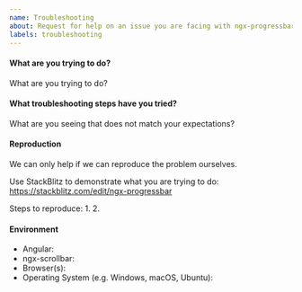 ```yaml
---
name: Troubleshooting
about: Request for help on an issue you are facing with ngx-progressbar
labels: troubleshooting
---
```


<!--------

I can't provide general troubleshooting help. However, the extended community of
users can provide more help: 

Issues should capture only bug reports and feature requests. However, I understand that 
it is not always clear whether an issue is caused by a bug or incorrect usage of a feature/component.

Most support requests will be automatically closed. If the answer is quickly obvious, though, I 
might be able to provide a brief answer.

-------->


#### What are you trying to do?

What are you trying to do?

#### What troubleshooting steps have you tried?

What are you seeing that does not match your expectations? 

#### Reproduction

We can only help if we can reproduce the problem ourselves. 

Use StackBlitz to demonstrate what you are trying to do: https://stackblitz.com/edit/ngx-progressbar

Steps to reproduce:
1. 
2. 
  
#### Environment

- Angular:
- ngx-scrollbar:
- Browser(s):
- Operating System (e.g. Windows, macOS, Ubuntu): 
